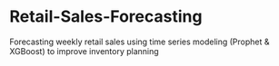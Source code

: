 # Retail-Sales-Forecasting
Forecasting weekly retail sales using time series modeling (Prophet &amp; XGBoost) to improve inventory planning
